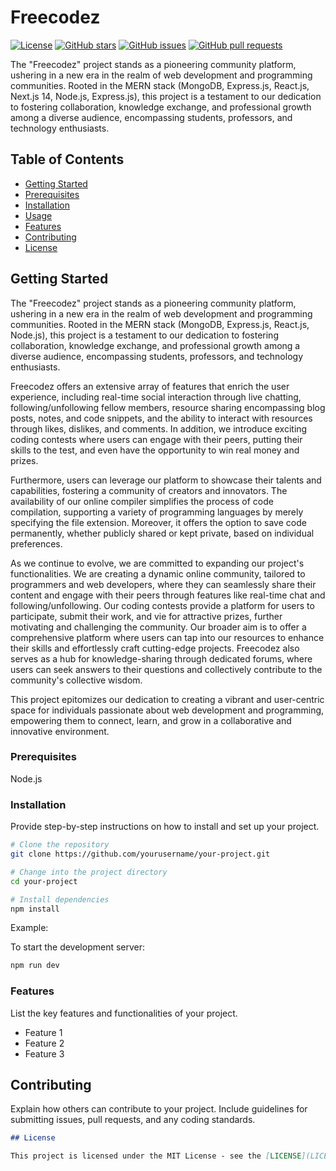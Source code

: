 # Freecodez

[![License](https://img.shields.io/badge/License-MIT-blue.svg)](LICENSE)
[![GitHub stars](https://img.shields.io/github/stars/vikas7754/freecodez.svg?style=social)](https://github.com/vikas7754/freecodez/stargazers)
[![GitHub issues](https://img.shields.io/github/issues/vikas7754/freecodez)](https://github.com/vikas7754/freecodez/issues)
[![GitHub pull requests](https://img.shields.io/github/issues-pr/vikas7754/freecodez)](https://github.com/vikas7754/freecodez/pulls)

The "Freecodez" project stands as a pioneering community platform, ushering in a new era in the realm of web development and programming communities. Rooted in the MERN stack (MongoDB, Express.js, React.js, Next.js 14, Node.js, Express.js), this project is a testament to our dedication to fostering collaboration, knowledge exchange, and professional growth among a diverse audience, encompassing students, professors, and technology enthusiasts.

## Table of Contents

- [Getting Started](#getting-started)
- [Prerequisites](#prerequisites)
- [Installation](#installation)
- [Usage](#usage)
- [Features](#features)
- [Contributing](#contributing)
- [License](#license)

## Getting Started

The "Freecodez" project stands as a pioneering community platform, ushering in a new era in the realm of web development and programming communities. Rooted in the MERN stack (MongoDB, Express.js, React.js, Node.js), this project is a testament to our dedication to fostering collaboration, knowledge exchange, and professional growth among a diverse audience, encompassing students, professors, and technology enthusiasts.

Freecodez offers an extensive array of features that enrich the user experience, including real-time social interaction through live chatting, following/unfollowing fellow members, resource sharing encompassing blog posts, notes, and code snippets, and the ability to interact with resources through likes, dislikes, and comments. In addition, we introduce exciting coding contests where users can engage with their peers, putting their skills to the test, and even have the opportunity to win real money and prizes.

Furthermore, users can leverage our platform to showcase their talents and capabilities, fostering a community of creators and innovators. The availability of our online compiler simplifies the process of code compilation, supporting a variety of programming languages by merely specifying the file extension. Moreover, it offers the option to save code permanently, whether publicly shared or kept private, based on individual preferences.

As we continue to evolve, we are committed to expanding our project's functionalities. We are creating a dynamic online community, tailored to programmers and web developers, where they can seamlessly share their content and engage with their peers through features like real-time chat and following/unfollowing. Our coding contests provide a platform for users to participate, submit their work, and vie for attractive prizes, further motivating and challenging the community. Our broader aim is to offer a comprehensive platform where users can tap into our resources to enhance their skills and effortlessly craft cutting-edge projects. Freecodez also serves as a hub for knowledge-sharing through dedicated forums, where users can seek answers to their questions and collectively contribute to the community's collective wisdom.

This project epitomizes our dedication to creating a vibrant and user-centric space for individuals passionate about web development and programming, empowering them to connect, learn, and grow in a collaborative and innovative environment.

### Prerequisites

Node.js

### Installation

Provide step-by-step instructions on how to install and set up your project.

```bash
# Clone the repository
git clone https://github.com/yourusername/your-project.git

# Change into the project directory
cd your-project

# Install dependencies
npm install
```

Example:

To start the development server:

```bash
npm run dev

```

### Features

List the key features and functionalities of your project.

- Feature 1
- Feature 2
- Feature 3

## Contributing

Explain how others can contribute to your project. Include guidelines for submitting issues, pull requests, and any coding standards.

```markdown
## License

This project is licensed under the MIT License - see the [LICENSE](LICENSE) file for details.
```
